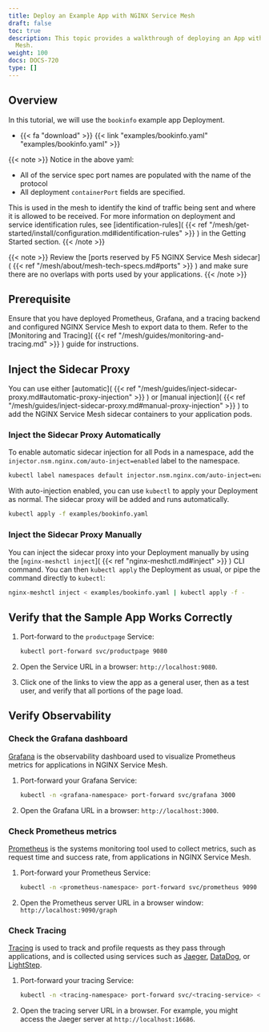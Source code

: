 ```yaml
---
title: Deploy an Example App with NGINX Service Mesh
draft: false
toc: true
description: This topic provides a walkthrough of deploying an App with F5 NGINX Service
  Mesh.
weight: 100
docs: DOCS-720
type: []
---
```



## Overview

In this tutorial, we will use the `bookinfo` example app Deployment.

- {{< fa "download" >}} {{< link "examples/bookinfo.yaml" "examples/bookinfo.yaml" >}}

{{< note >}}
Notice in the above yaml:

- All of the service spec port names are populated with the name of the protocol
- All deployment `containerPort` fields are specified.

This is used in the mesh to identify the kind of traffic being sent and where it is allowed to be received. For more information on deployment and service identification rules, see [identification-rules]( {{< ref "/mesh/get-started/install/configuration.md#identification-rules" >}} ) in the Getting Started section.
{{< /note >}}

{{< note >}}
Review the [ports reserved by F5 NGINX Service Mesh sidecar]( {{< ref "/mesh/about/mesh-tech-specs.md#ports" >}} ) and make sure there are no overlaps with ports used by your applications.
{{< /note >}}

## Prerequisite
Ensure that you have deployed Prometheus, Grafana, and a tracing backend and configured NGINX Service Mesh to export data to them. Refer to the [Monitoring and Tracing]( {{< ref "/mesh/guides/monitoring-and-tracing.md" >}} ) guide for instructions.

## Inject the Sidecar Proxy

You can use either [automatic]( {{< ref "/mesh/guides/inject-sidecar-proxy.md#automatic-proxy-injection" >}} ) or [manual injection]( {{< ref "/mesh/guides/inject-sidecar-proxy.md#manual-proxy-injection" >}} ) to add the NGINX Service Mesh sidecar containers to your application pods.

### Inject the Sidecar Proxy Automatically

To enable automatic sidecar injection for all Pods in a namespace, add the `injector.nsm.nginx.com/auto-inject=enabled` label to the namespace.

```bash
kubectl label namespaces default injector.nsm.nginx.com/auto-inject=enabled
```

With auto-injection enabled, you can use `kubectl` to apply your Deployment as normal.
The sidecar proxy will be added and runs automatically.

```bash
kubectl apply -f examples/bookinfo.yaml
```

### Inject the Sidecar Proxy Manually

You can inject the sidecar proxy into your Deployment manually by using the [`nginx-meshctl inject`]( {{< ref "nginx-meshctl.md#inject" >}} ) CLI command.
You can then `kubectl apply` the Deployment as usual, or pipe the command directly to `kubectl`:

```bash
nginx-meshctl inject < examples/bookinfo.yaml | kubectl apply -f -
```

## Verify that the Sample App Works Correctly

1. Port-forward to the `productpage` Service:

    ```bash
    kubectl port-forward svc/productpage 9080
    ```

2. Open the Service URL in a browser: `http://localhost:9080`.
3. Click one of the links to view the app as a general user, then as a test user, and verify that all portions of the page load.

## Verify Observability

### Check the Grafana dashboard

[Grafana](https://grafana.com/grafana/) is the observability dashboard used to visualize Prometheus metrics for applications in NGINX Service Mesh.

1. Port-forward your Grafana Service:

    ```bash
    kubectl -n <grafana-namespace> port-forward svc/grafana 3000
    ```

2. Open the Grafana URL in a browser: `http://localhost:3000`.

### Check Prometheus metrics

[Prometheus](https://prometheus.io/docs/concepts/data_model/) is the systems monitoring tool used to collect metrics, such as request time and success rate, from applications in NGINX Service Mesh.


1. Port-forward your Prometheus Service:

   ```bash
   kubectl -n <prometheus-namespace> port-forward svc/prometheus 9090
   ```

2. Open the Prometheus server URL in a browser window: `http://localhost:9090/graph`

### Check Tracing

[Tracing](https://opentelemetry.io/docs/concepts/data-sources/#traces) is used to track and profile requests as they pass through applications, and is collected using services such as [Jaeger](https://www.jaegertracing.io/), [DataDog](https://docs.datadoghq.com/tracing/), or [LightStep](https://lightstep.com/).

1. Port-forward your tracing Service:

    ```bash
    kubectl -n <tracing-namespace> port-forward svc/<tracing-service> <tracing-service-port>
    ```

2. Open the tracing server URL in a browser. For example, you might access the Jaeger server at `http://localhost:16686`.

